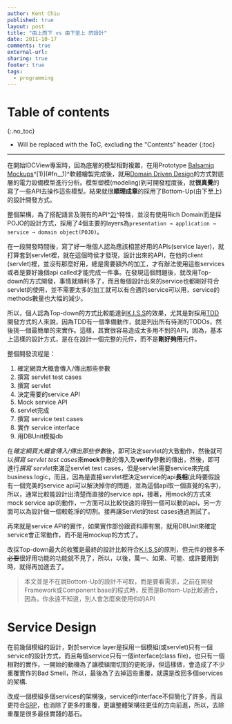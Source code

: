 ```yaml
---
author: Kent Chiu
published: true
layout: post
title: "由上而下 vs 由下至上 的設計"
date: 2011-10-17
comments: true
external-url:
sharing: true
footer: true
tags:
  - programming
---
```


# Table of contents
{:.no_toc}

* Will be replaced with the ToC, excluding the "Contents" header
{:toc}

----------------------------------------------------------------



在開始IDCView專案時，因為底層的模型相對複雜，在用Prototype [Balsamiq
Mockups](http://www.balsamiq.com/products/mockups "http://www.balsamiq.com/products/mockups")^[1)](#fn__1)^軟體繪製完成後，就用[Domain
Driven
Design](http://wiki.kent-chiu.com/doku.php?id=prog:top-down_v.s_bottom-up_design "prog:top-down_v.s_bottom-up_design")的方式對底層的電力設備模型進行分析。模型塑模(modeling)到可開發程度後，就**很真覺**的寫了一些API去操作這些模型。結果就很**順理成章**的採用了Bottom-Up(由下至上)的設計開發方式。

整個架構，為了搭配語言及現有的API^[2)](#fn__2)^特性，並沒有使用Rich Domain而是採POJO的設計方式，採用了4個主要的layers為`presentation → application → service → domain object(POJO)`。

在一段開發時間後，寫了好一堆個人認為應該相當好用的APIs(service
layer)，就打算套到servlet裡，就在這個時侯才發現，設計出來的API，在他的client
(servlet)裡，並沒有那麼好用，總是需要額外的加工，才有辦法使用這些services或者是要好幾個api
called才能完成一件事。在發現這個問題後，就改用Top-down的方式開發，事情就順利多了，而且每個設計出來的service也都剛好符合servlet的使用，並不需要太多的加工就可以有合適的service可以用，service的methods數量也大幅的減少。

所以，個人認為Top-down的方式比較能達到[K.I.S.S](http://wiki.kent-chiu.com/doku.php?id=prog:k.i.s.s "prog:k.i.s.s")的效果，尤其是對採用[TDD](http://wiki.kent-chiu.com/doku.php?id=prog:tdd "prog:tdd")開發方式的人來說，因為TDD有一個準備動作，就是列出所有待測的TODOs，然後挑一個最簡單的來實作。這樣，其實很容易造成太多用不到的API，因為，基本上這樣的設計方式，是在在設計一個完整的元件，而不是**剛好夠用**元件。

整個開發流程是：

1.  確定網頁大概會傳入/傳出那些參數
2.  撰寫 servlet test cases
3.  撰寫 servlet
4.  決定需要的service API
5.  Mock service API
6.  servlet完成
7.  撰寫 service test cases
8.  實作 service interface
9.  用DBUnit模擬db

在*確定網頁大概會傳入/傳出那些參數*後，即可決定servlet的大致動作，然後就可以*撰寫
servlet test
cases*來**mock**參數的傳入及**verify**參數的傳出，然後，即可進行*撰寫
servlet*來滿足servlet test cases，但是servlet需要service來完成 business
logic，而且，因為是直接servlet裡決定service的api**長相**(此時要假設有一個完美的service
api可以解決掉你的問題，並為這個api取一個直覺的名字)，所以，通常比較能設計出清楚而直接的service
api，接著，用mock的方式來mock service
api的動作，一方面可以比較快速的得到一個可以動的api，另一方面可以為設計做一個較乾淨的切割。接再讓Servlet的test
cases通過測試了。

再來就是service
API的實作，如果實作部份跟資料庫有關，就用DBUnit來確定service會正常動作，而不是用mockup的方式了。

改採Top-down最大的收獲是最終的設計比較符合[K.I.S.S](http://wiki.kent-chiu.com/doku.php?id=prog:k.i.s.s "prog:k.i.s.s")的原則，但元件的很多~~不必要~~很好用功能的功能就不見了，所以，以後，萬一、如果、可能、或許要用到時，就得再加進去了。

> 本文並是不在說Bottom-Up的設計不可取，而是要看需求，之前在開發Framework或Component base的程式時，反而是Bottom-Up比較適合，因為，你永遠不知道，別人會怎麼來使用你的API

Service Design
==============

在前幾個模組的設計，對於service
layer是採用一個模組(或servlet)只有一個service的設計方式，而且每個service只有一個interface(class
file)，也只有一個相對的實作，一開始的動機為了讓模組間切割的更乾淨，但這樣做，會造成了不少重覆實作的Bad
Smell，所以，最後為了去掉這些重覆，就還是改回多個services的架構.

改成一個模組多個services的架構後，service的interface不但簡化了許多，而且更符合[SRP](http://wiki.kent-chiu.com/doku.php?id=prog:ood_5_principles#srp "prog:ood_5_principles")，也消除了更多的重覆，更讓整體架構往更佳的方向前進，所以，去除重覆是很多最佳實踐的基石。
